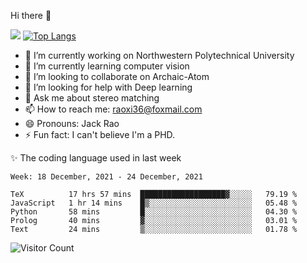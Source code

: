 Hi there 👋

![](https://github-readme-stats.vercel.app/api?username=Raohaocheng)
[![Top Langs](https://github-readme-stats.vercel.app/api/top-langs/?username=Raohaocheng&layout=compact)](https://github.com/anuraghazra/github-readme-stats)

- 🔭 I’m currently working on Northwestern Polytechnical University
- 🌱 I’m currently learning computer vision
- 👯 I’m looking to collaborate on Archaic-Atom
- 🤔 I’m looking for help with Deep learning
- 💬 Ask me about stereo matching
- 📫 How to reach me: raoxi36@foxmail.com
- 😄 Pronouns: Jack Rao
- ⚡ Fun fact: I can't believe I'm a PHD.

✨ The coding language used in last week
<!--START_SECTION:waka-->
```text
Week: 18 December, 2021 - 24 December, 2021

TeX          17 hrs 57 mins  ███████████████████▓░░░░░   79.19 % 
JavaScript   1 hr 14 mins    █▒░░░░░░░░░░░░░░░░░░░░░░░   05.48 % 
Python       58 mins         █░░░░░░░░░░░░░░░░░░░░░░░░   04.30 % 
Prolog       40 mins         ▓░░░░░░░░░░░░░░░░░░░░░░░░   03.01 % 
Text         24 mins         ▒░░░░░░░░░░░░░░░░░░░░░░░░   01.78 % 
```
<!--END_SECTION:waka-->

![Visitor Count](https://profile-counter.glitch.me/Raohaocheng/count.svg)
